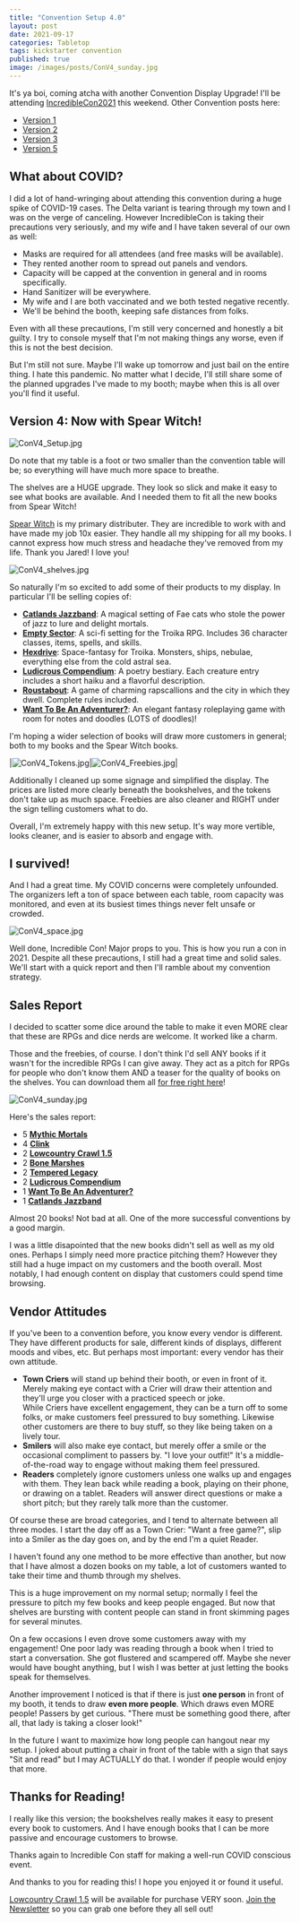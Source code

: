 ```yaml
---
title: "Convention Setup 4.0"
layout: post
date: 2021-09-17
categories: Tabletop
tags: kickstarter convention
published: true
image: /images/posts/ConV4_sunday.jpg
---
```


It's ya boi, coming atcha with another Convention Display Upgrade! I'll be attending [IncredibleCon2021](https://www.incrediblecon.com/) this weekend. Other Convention posts here:

 - [Version 1](/david/2019/10/convention-breakdown)
 - [Version 2](/david/2020/02/ConventionV2)
 - [Version 3](/david/2021/06/ConventionV3)
 - [Version 5](/david/2022/09/conventionv5)

## What about COVID?

I did a lot of hand-wringing about attending this convention during a huge spike of COVID-19 cases. The Delta variant is tearing through my town and I was on the verge of canceling. However IncredibleCon is taking their precautions very seriously, and my wife and I have taken several of our own as well:

 - Masks are required for all attendees (and free masks will be available).
 - They rented another room to spread out panels and vendors.
 - Capacity will be capped at the convention in general and in rooms specifically.
 - Hand Sanitizer will be everywhere.
 - My wife and I are both vaccinated and we both tested negative recently.
 - We'll be behind the booth, keeping safe distances from folks.

Even with all these precautions, I'm still very concerned and honestly a bit guilty. I try to console myself that I'm not making things any worse, even if this is not the best decision. 

But I'm still not sure. Maybe I'll wake up tomorrow and just bail on the entire thing. I hate this pandemic. No matter what I decide, I'll still share some of the planned upgrades I've made to my booth; maybe when this is all over you'll find it useful.

## Version 4: Now with Spear Witch!

![ConV4_Setup.jpg](/images/posts/ConV4_Setup.jpg)

Do note that my table is a foot or two smaller than the convention table will be; so everything will have much more space to breathe.

The shelves are a HUGE upgrade. They look so slick and make it easy to see what books are available. And I needed them to fit all the new books from Spear Witch!

[Spear Witch](https://spearwitch.com/) is my primary distributer. They are incredible to work with and have made my job 10x easier. They handle all my shipping for all my books. I cannot express how much stress and headache they've removed from my life. Thank you Jared! I love you!

![ConV4_shelves.jpg](/images/posts/ConV4_shelves.jpg)

So naturally I'm so excited to add some of their products to my display. In particular I'll be selling copies of:

 - [**Catlands Jazzband**](https://spearwitch.com/products/the-catlands-jazzband-gazetter): A magical setting of Fae cats who stole the power of jazz to lure and delight mortals.
 - [**Empty Sector**](https://spearwitch.com/products/empty-sector): A sci-fi setting for the Troika RPG. Includes 36 character classes, items, spells, and skills.
 - [**Hexdrive**](https://spearwitch.com/products/hexdrive): Space-fantasy for Troika. Monsters, ships, nebulae, everything else from the cold astral sea.
 - [**Ludicrous Compendium**](https://spearwitch.com/products/the-ludicrous-compendium-first-omnibus-edition): A poetry bestiary. Each creature entry includes 
a short haiku and a flavorful description. 
 - [**Roustabout**](https://spearwitch.com/products/roustabout): A game of charming rapscallions and the city in which they dwell. Complete rules included.
 - [**Want To Be An Adventurer?**](https://spearwitch.com/products/so-you-want-to-be-an-adventurer): An elegant fantasy roleplaying game with room for notes and doodles (LOTS of doodles)!

I'm hoping a wider selection of books will draw more customers in general; both to my books and the Spear Witch books.

|![ConV4_Tokens.jpg](/images/posts/ConV4_Tokens.jpg)|![ConV4_Freebies.jpg](/images/posts/ConV4_Freebies.jpg)|

Additionally I cleaned up some signage and simplified the display. The prices are listed more clearly beneath the bookshelves, and the tokens don't take up as much space. Freebies are also cleaner and RIGHT under the sign telling customers what to do.

Overall, I'm extremely happy with this new setup. It's way more vertible, looks cleaner, and is easier to absorb and engage with.

## I survived!

And I had a great time. My COVID concerns were completely unfounded. The organizers left a ton of space between each table, room capacity was monitored, and even at its busiest times things never felt unsafe or crowded.

![ConV4_space.jpg](/images/posts/ConV4_space.jpg)

Well done, Incredible Con! Major props to you. This is how you run a con in 2021. Despite all these precautions, I still had a great time and solid sales. We'll start with a quick report and then I'll ramble about my convention strategy.

## Sales Report

I decided to scatter some dice around the table to make it even MORE clear that these are RPGs and dice nerds are welcome. It worked like a charm.

Those and the freebies, of course. I don't think I'd sell ANY books if it wasn't for the incredible RPGs I can give away. They act as a pitch for RPGs for people who don't know them AND a teaser for the quality of books on the shelves. You can download them all [for free right here](/patreon)!

![ConV4_sunday.jpg](/images/posts/ConV4_sunday.jpg)

Here's the sales report:

- 5 [**Mythic Mortals**](/mythic-mortals)
- 4 [**Clink**](/clink)
- 2 [**Lowcountry Crawl 1.5**](/lowcountry-crawl)
- 2 [**Bone Marshes**](/bone-marshes)
- 2 [**Tempered Legacy**](/tempered-legacy)
- 2 [**Ludicrous Compendium**](https://spearwitch.com/products/the-ludicrous-compendium-first-omnibus-edition)
- 1 [**Want To Be An Adventurer?**](https://spearwitch.com/products/so-you-want-to-be-an-adventurer)
- 1 [**Catlands Jazzband**](https://spearwitch.com/products/the-catlands-jazzband-gazetter)

Almost 20 books! Not bad at all. One of the more successful conventions by a good margin. 

I was a little disapointed that the new books didn't sell as well as my old ones. Perhaps I simply need more practice pitching them? However they still had a huge impact on my customers and the booth overall. Most notably, I had enough content on display that customers could spend time browsing.

## Vendor Attitudes

If you've been to a convention before, you know every vendor is different. They have different products for sale, different kinds of displays, different moods and vibes, etc. But perhaps most important: every vendor has their own attitude. 

 - **Town Criers** will stand up behind their booth, or even in front of it. Merely making eye contact with a Crier will draw their attention and they'll urge you closer with a practiced speech or joke.  
 While Criers have excellent engagement, they can be a turn off to some folks, or make customers feel pressured to buy something. Likewise other customers are there to buy stuff, so they like being taken on a lively tour.  
 - **Smilers** will also make eye contact, but merely offer a smile or the occasional compliment to passers by. "I love your outfit!" It's a  middle-of-the-road way to engage without making them feel pressured.
 - **Readers** completely ignore customers unless one walks up and engages with them. They lean back while reading a book, playing on their phone, or drawing on a tablet. Readers will answer direct questions or make a short pitch; but they rarely talk more than the customer.

Of course these are broad categories, and I tend to alternate between all three modes. I start the day off as a Town Crier: "Want a free game?", slip into a Smiler as the day goes on, and by the end I'm a quiet Reader.

I haven't found any one method to be more effective than another, but now that I have almost a dozen books on my table, a lot of customers wanted to take their time and thumb through my shelves. 

This is a huge improvement on my normal setup; normally I feel the pressure to pitch my few books and keep people engaged. But now that shelves are bursting with content people can stand in front skimming pages for several minutes.

On a few occasions I even drove some customers away with my engagement! One poor lady was reading through a book when I tried to start a conversation. She got flustered and scampered off. Maybe she never would have bought anything, but I wish I was better at just letting the books speak for themselves.

Another improvement I noticed is that if there is just **one person** in front of my booth, it tends to draw **even more people**. Which draws even MORE people! Passers by get curious. "There must be something good there, after all, that lady is taking a closer look!"

In the future I want to maximize how long people can hangout near my setup. I joked about putting a chair in front of the table with a sign that says "Sit and read" but I may ACTUALLY do that. I wonder if people would enjoy that more.

## Thanks for Reading!

I really like this version; the bookshelves really makes it easy to present every book to customers. And I have enough books that I can be more passive and encourage customers to browse.

Thanks again to Incredible Con staff for making a well-run COVID conscious event. 

And thanks to you for reading this! I hope you enjoyed it or found it useful.

[Lowcountry Crawl 1.5](/lowcountry-crawl) will be available for purchase VERY soon. [Join the Newsletter](https://tinyletter.com/davidschirduan/subscribe) so you can grab one before they all sell out!

